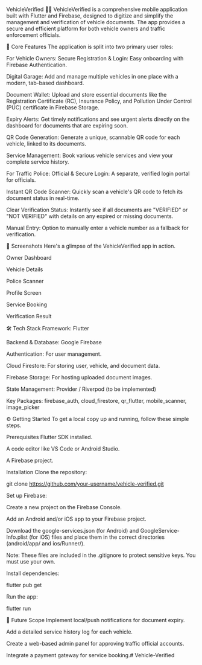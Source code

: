 VehicleVerified 🚗✅
VehicleVerified is a comprehensive mobile application built with Flutter and Firebase, designed to digitize and simplify the management and verification of vehicle documents. The app provides a secure and efficient platform for both vehicle owners and traffic enforcement officials.

🚀 Core Features
The application is split into two primary user roles:

For Vehicle Owners:
Secure Registration & Login: Easy onboarding with Firebase Authentication.

Digital Garage: Add and manage multiple vehicles in one place with a modern, tab-based dashboard.

Document Wallet: Upload and store essential documents like the Registration Certificate (RC), Insurance Policy, and Pollution Under Control (PUC) certificate in Firebase Storage.

Expiry Alerts: Get timely notifications and see urgent alerts directly on the dashboard for documents that are expiring soon.

QR Code Generation: Generate a unique, scannable QR code for each vehicle, linked to its documents.

Service Management: Book various vehicle services and view your complete service history.

For Traffic Police:
Official & Secure Login: A separate, verified login portal for officials.

Instant QR Code Scanner: Quickly scan a vehicle's QR code to fetch its document status in real-time.

Clear Verification Status: Instantly see if all documents are "VERIFIED" or "NOT VERIFIED" with details on any expired or missing documents.

Manual Entry: Option to manually enter a vehicle number as a fallback for verification.

📸 Screenshots
Here's a glimpse of the VehicleVerified app in action.

Owner Dashboard

Vehicle Details

Police Scanner







Profile Screen

Service Booking

Verification Result







🛠️ Tech Stack
Framework: Flutter

Backend & Database: Google Firebase

Authentication: For user management.

Cloud Firestore: For storing user, vehicle, and document data.

Firebase Storage: For hosting uploaded document images.

State Management: Provider / Riverpod (to be implemented)

Key Packages: firebase_auth, cloud_firestore, qr_flutter, mobile_scanner, image_picker

⚙️ Getting Started
To get a local copy up and running, follow these simple steps.

Prerequisites
Flutter SDK installed.

A code editor like VS Code or Android Studio.

A Firebase project.

Installation
Clone the repository:

git clone https://github.com/your-username/vehicle-verified.git

Set up Firebase:

Create a new project on the Firebase Console.

Add an Android and/or iOS app to your Firebase project.

Download the google-services.json (for Android) and GoogleService-Info.plist (for iOS) files and place them in the correct directories (android/app/ and ios/Runner/).

Note: These files are included in the .gitignore to protect sensitive keys. You must use your own.

Install dependencies:

flutter pub get

Run the app:

flutter run

🌟 Future Scope
Implement local/push notifications for document expiry.

Add a detailed service history log for each vehicle.

Create a web-based admin panel for approving traffic official accounts.

Integrate a payment gateway for service booking.#   V e h i c l e - V e r i f i e d  
 